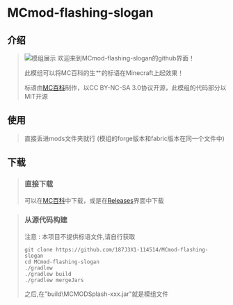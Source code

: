 # MCmod-flashing-slogan
 
## 介绍
>![模组展示](https://raw.githubusercontent.com/187J3X1-114514/MCmod-flashing-slogan/logo.png)
> 欢迎来到MCmod-flashing-slogan的github界面！
>
> 此模组可以将MC百科的生艹的标语在Minecraft上起效果！
>
>标语由[MC百科](https://www.mcmod.cn/)制作，以CC BY-NC-SA 3.0协议开源，此模组的代码部分以MIT开源

## 使用
> 直接丢进mods文件夹就行 (模组的forge版本和fabric版本在同一个文件中)
## 下载
> ### 直接下载
> 可以在[MC百科](https://www.mcmod.cn/download/8567.html)中下载，或是在[Releases](https://github.com/187J3X1-114514/MCmod-flashing-slogan/releases)界面中下载

> ### 从源代码构建
> 注意 : 本项目不提供标语文件,请自行获取
>
>```
> git clone https://github.com/187J3X1-114514/MCmod-flashing-slogan
> cd MCmod-flashing-slogan
> ./gradlew
> ./gradlew build
> ./gradlew mergeJars
>```
>之后,在"build\MCMODSplash-xxx.jar"就是模组文件
